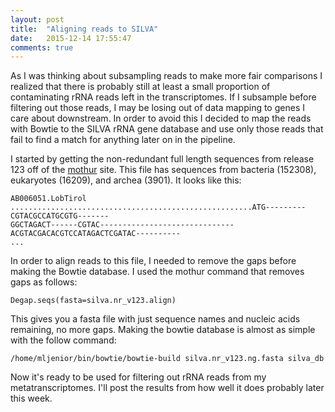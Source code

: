 ```yaml
---
layout: post
title:  "Aligning reads to SILVA"
date:   2015-12-14 17:55:47
comments: true
---
```


As I was thinking about subsampling reads to make more fair comparisons I realized that there is probably 
still at least a small proportion of contaminating rRNA reads left in the transcriptomes.  If I subsample 
before filtering out those reads, I may be losing out of data mapping to genes I care about downstream.  In 
order to avoid this I decided to map the reads with Bowtie to the SILVA rRNA gene database and use only 
those reads that fail to find a match for anything later on in the pipeline.


I started by getting the non-redundant full length sequences from release 123 off of the [mothur](http://www.mothur.org/wiki/Silva_reference_files) 
site.  This file has sequences from bacteria (152308), eukaryotes (16209), and archea (3901).  It looks like this:

	AB006051.LobTirol 
	......................................................ATG---------CGTACGCCATGCGTG-------
	GGCTAGACT------CGTAC------------------------------ACGTACGACACGTCCATAGACTCGATAC----------
	...
	
In order to align reads to this file, I needed to remove the gaps before making the Bowtie database.  I used the mothur command that removes gaps as follows:

	Degap.seqs(fasta=silva.nr_v123.align)
	
This gives you a fasta file with just sequence names and nucleic acids remaining, no more gaps.  Making the bowtie database is almost as simple with 
the follow command:

	/home/mljenior/bin/bowtie/bowtie-build silva.nr_v123.ng.fasta silva_db
	
Now it's ready to be used for filtering out rRNA reads from my metatranscriptomes.  I'll post the results from how well it does probably later this week.